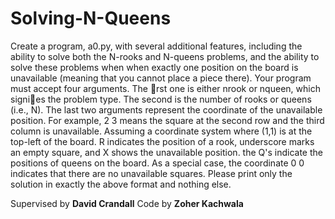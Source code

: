 # Solving-N-Queens

Create a program, a0.py, with several additional features, including the ability to solve both the N-rooks and N-queens problems, and the ability to solve these problems when when exactly one
position on the board is unavailable (meaning that you cannot place a piece there). Your program must accept four arguments. The rst one is either nrook or nqueen, which signies the problem type. The
second is the number of rooks or queens (i.e., N). The last two arguments represent the coordinate of the unavailable position. For example, 2 3 means the square at the second row and the third column
is unavailable. Assuming a coordinate system where (1,1) is at the top-left of the board. R indicates the position of a rook, underscore marks an empty square, and X shows the unavailable
position. the Q's indicate the positions of queens on the board. As a special case, the coordinate 0 0 indicates that there are no unavailable squares. Please print only the solution in exactly the above
format and nothing else.

Supervised by **David Crandall** Code by **Zoher Kachwala**
